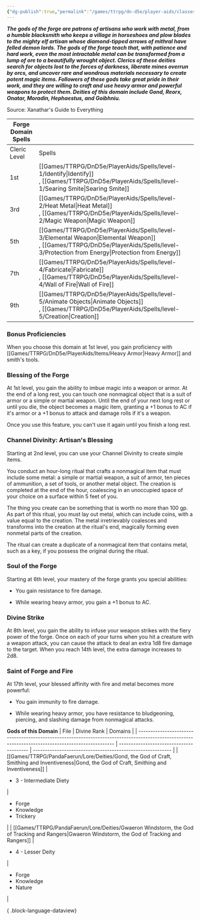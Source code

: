 ```yaml
---
{"dg-publish":true,"permalink":"/games/ttrpg/dn-d5e/player-aids/classes/class-specialisations/cleric-forge-domain/","tags":["Sub-Class","TTRPG/DND/5e"],"noteIcon":""}
---
```



**_The gods of the forge are patrons of artisans who work with metal, from a humble blacksmith who keeps a village in horseshoes and plow blades to the mighty elf artisan whose diamond-tipped arrows of mithral have felled demon lords. The gods of the forge teach that, with patience and hard work, even the most intractable metal can be transformed from a lump of ore to a beautifully wrought object. Clerics of these deities search for objects lost to the forces of darkness, liberate mines overrun by orcs, and uncover rare and wondrous materials necessary to create potent magic items. Followers of these gods take great pride in their work, and they are willing to craft and use heavy armor and powerful weapons to protect them. Deities of this domain include Gond, Reorx, Onatar, Moradin, Hephaestus, and Goibhniu._**

Source: Xanathar's Guide to Everything

|Forge Domain Spells|   |
|---|---|
|Cleric Level|Spells|
|1st|[[Games/TTRPG/DnD5e/PlayerAids/Spells/level-1/Identify\|Identify]] , [[Games/TTRPG/DnD5e/PlayerAids/Spells/level-1/Searing Smite\|Searing Smite]] |
|3rd|[[Games/TTRPG/DnD5e/PlayerAids/Spells/level-2/Heat Metal\|Heat Metal]] , [[Games/TTRPG/DnD5e/PlayerAids/Spells/level-2/Magic Weapon\|Magic Weapon]] |
|5th|[[Games/TTRPG/DnD5e/PlayerAids/Spells/level-3/Elemental Weapon\|Elemental Weapon]] , [[Games/TTRPG/DnD5e/PlayerAids/Spells/level-3/Protection from Energy\|Protection from Energy]] |
|7th|[[Games/TTRPG/DnD5e/PlayerAids/Spells/level-4/Fabricate\|Fabricate]] , [[Games/TTRPG/DnD5e/PlayerAids/Spells/level-4/Wall of Fire\|Wall of Fire]] |
|9th|[[Games/TTRPG/DnD5e/PlayerAids/Spells/level-5/Animate Objects\|Animate Objects]] , [[Games/TTRPG/DnD5e/PlayerAids/Spells/level-5/Creation\|Creation]] |

### Bonus Proficiencies

When you choose this domain at 1st level, you gain proficiency with [[Games/TTRPG/DnD5e/PlayerAids/Items/Heavy Armor\|Heavy Armor]]  and smith's tools.

### Blessing of the Forge

At 1st level, you gain the ability to imbue magic into a weapon or armor. At the end of a long rest, you can touch one nonmagical object that is a suit of armor or a simple or martial weapon. Until the end of your next long rest or until you die, the object becomes a magic item, granting a +1 bonus to AC if it's armor or a +1 bonus to attack and damage rolls if it's a weapon.

Once you use this feature, you can't use it again until you finish a long rest.

### Channel Divinity: Artisan's Blessing

Starting at 2nd level, you can use your Channel Divinity to create simple items.

You conduct an hour-long ritual that crafts a nonmagical item that must include some metal: a simple or martial weapon, a suit of armor, ten pieces of ammunition, a set of tools, or another metal object. The creation is completed at the end of the hour, coalescing in an unoccupied space of your choice on a surface within 5 feet of you.

The thing you create can be something that is worth no more than 100 gp. As part of this ritual, you must lay out metal, which can include coins, with a value equal to the creation. The metal irretrievably coalesces and transforms into the creation at the ritual's end, magically forming even nonmetal parts of the creation.

The ritual can create a duplicate of a nonmagical item that contains metal, such as a key, if you possess the original during the ritual.

### Soul of the Forge

Starting at 6th level, your mastery of the forge grants you special abilities:

- You gain resistance to fire damage.

- While wearing heavy armor, you gain a +1 bonus to AC.

### Divine Strike

At 8th level, you gain the ability to infuse your weapon strikes with the fiery power of the forge. Once on each of your turns when you hit a creature with a weapon attack, you can cause the attack to deal an extra 1d8 fire damage to the target. When you reach 14th level, the extra damage increases to 2d8.

### Saint of Forge and Fire

At 17th level, your blessed affinity with fire and metal becomes more powerful:

- You gain immunity to fire damage.

- While wearing heavy armor, you have resistance to bludgeoning, piercing, and slashing damage from nonmagical attacks.

**Gods of this Domain**
| File                                                                                                                                               | Divine Rank                              | Domains                                                    |
| -------------------------------------------------------------------------------------------------------------------------------------------------- | ---------------------------------------- | ---------------------------------------------------------- |
| [[Games/TTRPG/PandaFaerun/Lore/Deities/Gond, the God of Craft, Smithing and Inventiveness\|Gond, the God of Craft, Smithing and Inventiveness]] | <ul><li>3 - Intermediate Diety</li></ul> | <ul><li>Forge</li><li>Knowledge</li><li>Trickery</li></ul> |
| [[Games/TTRPG/PandaFaerun/Lore/Deities/Gwaeron Windstorm, the God of Tracking and Rangers\|Gwaeron Windstorm, the God of Tracking and Rangers]] | <ul><li>4 - Lesser Deity</li></ul>       | <ul><li>Forge</li><li>Knowledge</li><li>Nature</li></ul>   |

{ .block-language-dataview}

